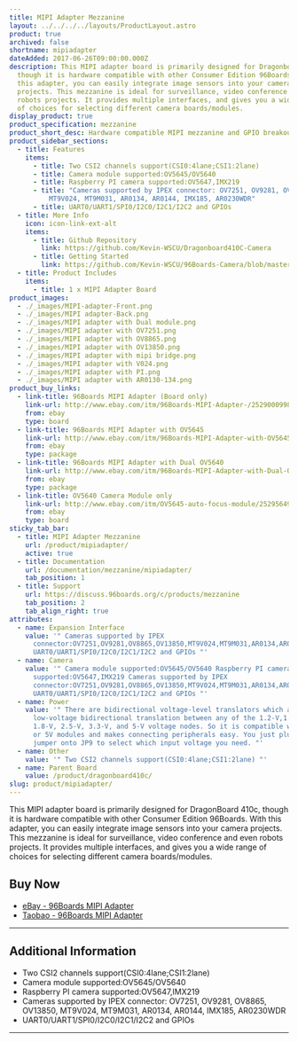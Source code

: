 ```yaml
---
title: MIPI Adapter Mezzanine
layout: ../../../../layouts/ProductLayout.astro
product: true
archived: false
shortname: mipiadapter
dateAdded: 2017-06-26T09:00:00.000Z
description: This MIPI adapter board is primarily designed for Dragonboard 410c,
  though it is hardware compatible with other Consumer Edition 96Boards. With
  this adapter, you can easily integrate image sensors into your camera
  projects. This mezzanine is ideal for surveillance, video conference and even
  robots projects. It provides multiple interfaces, and gives you a wide range
  of choices for selecting different camera boards/modules.
display_product: true
product_specification: mezzanine
product_short_desc: Hardware compatible MIPI mezzanine and GPIO breakout for 96Boards
product_sidebar_sections:
  - title: Features
    items:
      - title: Two CSI2 channels support(CSI0:4lane;CSI1:2lane)
      - title: Camera module supported:OV5645/OV5640
      - title: Raspberry PI camera supported:OV5647,IMX219
      - title: "Cameras supported by IPEX connector: OV7251, OV9281, OV8865, OV13850,
          MT9V024, MT9M031, AR0134, AR0144, IMX185, AR0230WDR"
      - title: UART0/UART1/SPI0/I2C0/I2C1/I2C2 and GPIOs
  - title: More Info
    icon: icon-link-ext-alt
    items:
      - title: Github Repository
        link: https://github.com/Kevin-WSCU/Dragonboard410C-Camera
      - title: Getting Started
        link: https://github.com/Kevin-WSCU/96Boards-Camera/blob/master/UserGuide_V2.0/AISTARVISION-MIPI-Adapter%20V2.0-UserGuide.docx.pdf
  - title: Product Includes
    items:
      - title: 1 x MIPI Adapter Board
product_images:
  - ./_images/MIPI-adapter-Front.png
  - ./_images/MIPI adapter-Back.png
  - ./_images/MIPI adapter with Dual module.png
  - ./_images/MIPI adapter with OV7251.png
  - ./_images/MIPI adapter with OV8865.png
  - ./_images/MIPI adapter with OV13850.png
  - ./_images/MIPI adapter with mipi bridge.png
  - ./_images/MIPI adapter with V024.png
  - ./_images/MIPI adapter with PI.png
  - ./_images/MIPI adapter with AR0130-134.png
product_buy_links:
  - link-title: 96Boards MIPI Adapter (Board only)
    link-url: http://www.ebay.com/itm/96Boards-MIPI-Adapter-/252900099832?hash=item3ae20546f8:g:w1MAAOSw03lY5Aaf
    from: ebay
    type: board
  - link-title: 96Boards MIPI Adapter with OV5645
    link-url: http://www.ebay.com/itm/96Boards-MIPI-Adapter-with-OV5645-auto-focus-module-/252956476095?hash=item3ae56182bf:g:8z4AAOSwA29Y30WD
    from: ebay
    type: package
  - link-title: 96Boards MIPI Adapter with Dual OV5640
    link-url: http://www.ebay.com/itm/96Boards-MIPI-Adapter-with-Dual-OV5640-/252928072406?hash=item3ae3b01ad6:g:O7kAAOSwTM5Y4frc
    from: ebay
    type: package
  - link-title: OV5640 Camera Module only
    link-url: http://www.ebay.com/itm/OV5645-auto-focus-module/252956491650
    from: ebay
    type: board
sticky_tab_bar:
  - title: MIPI Adapter Mezzanine
    url: /product/mipiadapter/
    active: true
  - title: Documentation
    url: /documentation/mezzanine/mipiadapter/
    tab_position: 1
  - title: Support
    url: https://discuss.96boards.org/c/products/mezzanine
    tab_position: 2
    tab_align_right: true
attributes:
  - name: Expansion Interface
    value: '" Cameras supported by IPEX
      connector:OV7251,OV9281,OV8865,OV13850,MT9V024,MT9M031,AR0134,AR0144,IMX185,AR0230WDR
      UART0/UART1/SPI0/I2C0/I2C1/I2C2 and GPIOs "'
  - name: Camera
    value: '" Camera module supported:OV5645/OV5640 Raspberry PI camera
      supported:OV5647,IMX219 Cameras supported by IPEX
      connector:OV7251,OV9281,OV8865,OV13850,MT9V024,MT9M031,AR0134,AR0144,IMX185,AR0230WDR
      UART0/UART1/SPI0/I2C0/I2C1/I2C2 and GPIOs "'
  - name: Power
    value: '" There are bidirectional voltage-level translators which allows for
      low-voltage bidirectional translation between any of the 1.2-V,1.5-V,
      1.8-V, 2.5-V, 3.3-V, and 5-V voltage nodes. So it is compatible with 3.3V
      or 5V modules and makes connecting peripherals easy. You just plug a
      jumper onto JP9 to select which input voltage you need. "'
  - name: Other
    value: '" Two CSI2 channels support(CSI0:4lane;CSI1:2lane) "'
  - name: Parent Board
    value: /product/dragonboard410c/
slug: product/mipiadapter/
---
```

This MIPI adapter board is primarily designed for DragonBoard 410c, though it is hardware compatible with other Consumer Edition 96Boards. With this adapter, you can easily  integrate image sensors into your camera projects. This mezzanine is ideal for
surveillance, video conference and even robots projects. It provides multiple interfaces, and gives you a wide range of choices for selecting different camera boards/modules.

## Buy Now

- [eBay - 96Boards MIPI Adapter ](https://www.ebay.com/sch/aiwills-8/m.html?item=253133569033&rt=nc&_trksid=p2047675.l2562)
- [Taobao - 96Boards MIPI Adapter ](https://shop197360562.taobao.com/index.htm?spm=2013.1.w5002-18109524163.6.19891d77HGPQJ7)

***

## Additional Information

- Two CSI2 channels support(CSI0:4lane;CSI1:2lane)
- Camera module supported:OV5645/OV5640
- Raspberry PI camera supported:OV5647,IMX219
- Cameras supported by IPEX connector: OV7251, OV9281, OV8865, OV13850, MT9V024, MT9M031, AR0134, AR0144, IMX185, AR0230WDR
- UART0/UART1/SPI0/I2C0/I2C1/I2C2 and GPIOs

***
